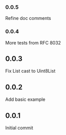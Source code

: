 ### 0.0.5
Refine doc comments

### 0.0.4
More tests from RFC 8032

## 0.0.3
Fix List<int> cast to Uint8List

## 0.0.2
Add basic example

## 0.0.1
Initial commit 